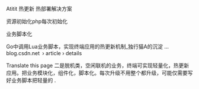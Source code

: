 Atitit 热更新 热部署解决方案

资源初始化php每次初始化

业务脚本化


Go中调用Lua业务脚本，实现终端应用的热更新机制_独行猫A的沉淀 ...
blog.csdn.net › article › details



Translate this page
二是脱机类，空闲联机的业务，终端可实现轻量化，热更新应用。把业务模块化，组件化，脚本化。每次升级不用整个都升级，可能仅需要写好业务脚本把轻量的 .


